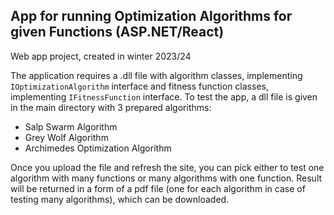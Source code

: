 ## App for running Optimization Algorithms for given Functions (ASP.NET/React)
Web app project, created in winter 2023/24

The application requires a .dll file with algorithm classes, implementing `IOptimizationAlgorithm` interface and fitness function classes, implementing `IFitnessFunction` interface. To test the app, a dll file is given in the main directory with 3 prepared algorithms:
- Salp Swarm Algorithm
- Grey Wolf Algorithm
- Archimedes Optimization Algorithm

Once you upload the file and refresh the site, you can pick either to test one algorithm with many functions or many algorithms with one function. Result will be returned in a form of a pdf file (one for each algorithm in case of testing many algorithms), which can be downloaded.
